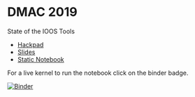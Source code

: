 # DMAC 2019

State of the IOOS Tools

- [Hackpad](https://hackmd.io/rYrSEAybSKKHMsvHNidGMg?both)
- [Slides](https://ocefpaf.github.io/2019-DMAC/slides)
- [Static Notebook](https://nbviewer.jupyter.org/format/slides/github/ocefpaf/2019-DMAC/blob/gh-pages/notebooks/GreatLakes_Dashboard.ipynb)

For a live kernel to run the notebook click on the binder badge.

[![Binder](https://mybinder.org/badge.svg)](https://mybinder.org/v2/gh/ocefpaf/2019-DMAC/gh-pages?filepath=notebooks/GreatLakes_Dashboard.ipynb)